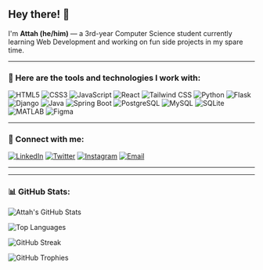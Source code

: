 ## Hey there! 👋  
I'm **Attah (he/him)** — a 3rd-year Computer Science student currently learning Web Development and working on fun side projects in my spare time.  

---

### 🧰 Here are the tools and technologies I work with:

![HTML5](https://img.shields.io/badge/HTML5-E34F26?logo=html5&logoColor=white&style=for-the-badge)
![CSS3](https://img.shields.io/badge/CSS3-1572B6?logo=css&logoColor=white&style=for-the-badge)
![JavaScript](https://img.shields.io/badge/JavaScript-F7DF1E?logo=javascript&logoColor=black&style=for-the-badge)
![React](https://img.shields.io/badge/React-20232A?logo=react&logoColor=61DAFB&style=for-the-badge)
![Tailwind CSS](https://img.shields.io/badge/Tailwind_CSS-38B2AC?logo=tailwind-css&logoColor=white&style=for-the-badge)
![Python](https://img.shields.io/badge/Python-3776AB?logo=python&logoColor=white&style=for-the-badge)
![Flask](https://img.shields.io/badge/Flask-000000?logo=flask&logoColor=white&style=for-the-badge)
![Django](https://img.shields.io/badge/Django-092E20?logo=django&logoColor=white&style=for-the-badge)
![Java](https://img.shields.io/badge/Java-007396?logo=java&logoColor=white&style=for-the-badge)
![Spring Boot](https://img.shields.io/badge/Spring_Boot-6DB33F?logo=spring-boot&logoColor=white&style=for-the-badge)
![PostgreSQL](https://img.shields.io/badge/PostgreSQL-4169E1?logo=postgresql&logoColor=white&style=for-the-badge)
![MySQL](https://img.shields.io/badge/MySQL-4479A1?logo=mysql&logoColor=white&style=for-the-badge)
![SQLite](https://img.shields.io/badge/SQLite-003B57?logo=sqlite&logoColor=white&style=for-the-badge)
![MATLAB](https://img.shields.io/badge/MATLAB-0076A8?logo=mathworks&logoColor=white&style=for-the-badge)
![Figma](https://img.shields.io/badge/Figma-F24E1E?logo=figma&logoColor=white&style=for-the-badge)

---

### 🤝 Connect with me:

[![LinkedIn](https://img.shields.io/badge/LinkedIn-0A66C2?logo=linkedin&logoColor=white&style=for-the-badge)](https://www.linkedin.com/in/attah-sunday1)
[![Twitter](https://img.shields.io/badge/twitter-1DA1F2?logo=x&logoColor=white&style=for-the-badge)](https://www.twitter.com/athsocial)
[![Instagram](https://img.shields.io/badge/Instagram-E4405F?logo=instagram&logoColor=white&style=for-the-badge)](https://www.instagram.com/athsocial)
[![Email](https://img.shields.io/badge/Email-D14836?logo=gmail&logoColor=white&style=for-the-badge)](mailto:attahsundayjr@gmail.com)

---

---

### 📊 GitHub Stats:

![Attah's GitHub Stats](https://github-readme-stats.vercel.app/api?username=athsnd1&show_icons=true&theme=tokyonight&hide_border=true)


![Top Languages](https://github-readme-stats.vercel.app/api/top-langs/?username=AttahSunday&layout=compact&theme=tokyonight&hide_border=true)


![GitHub Streak](https://streak-stats.demolab.com?user=AttahSunday&theme=tokyonight&hide_border=true)


![GitHub Trophies](https://github-profile-trophy.vercel.app/?username=AttahSunday&theme=tokyonight&margin-w=10&no-frame=true)
